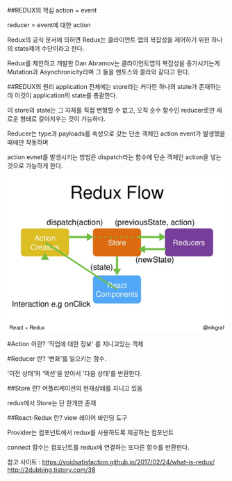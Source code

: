##REDUX의 핵심
action = event

reducer = event에 대한 action

Redux의 공식 문서에 의하면 Redux는 클라이언트 앱의 복잡성을 제어하기 위한 하나의 state제어 수단이라고 한다.

Redux를 제안하고 개발한 Dan Abramov는 클라이언트앱의 복잡성을 증가시키는게 Mutation과 Asynchronicity라며 그 둘을 멘토스와 콜라와 같다고 한다.

##REDUX의 원리
application 전체에는 store라는 커다란 하나의 state가 존재하는데 이것이 application의 state를 총괄한다.

이 store의 state는 그 자체를 직접 변형할 수 없고, 오직 순수 함수인 reducer로만 새로운 형태로 갈아치우는 것이 가능하다.

Reducer는 type과 payloads를 속성으로 갖는 단순 객체인 action event가 발생했을 때에만 작동하며

action evnet를 발생시키는 방법은 dispatch라는 함수에 단순 객체인 action을 넣는것으로 가능하게 한다.

![REDUX 동작 FLOW](./image/react-redux-flow.PNG)

#Action 이란?
'작업에 대한 정보' 를 지니고있는 객체

#Reducer 란?
'변화'를 일으키는 함수.

'이전 상태'와 ‘액션'을 받아서 '다음 상태'를 반환한다.

##Store 란?
어플리케이션의 현재상태를 지니고 있음

redux에서 Store는 단 한개만 존재

##React-Redux 란?
view 레이어 바인딩 도구

Provider는 컴포넌트에서 redux를 사용하도록 제공하는 컴포넌트

connect 함수는 컴포넌트를 redux에 연결하는 또다른 함수를 반환한다.

참고 사이트 : https://voidsatisfaction.github.io/2017/02/24/what-is-redux/
http://2dubbing.tistory.com/38